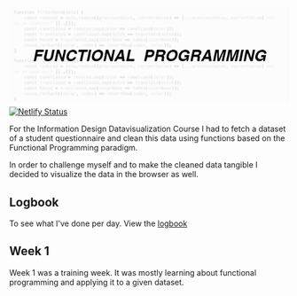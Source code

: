 ![Functional Programming](logbook/fp-logo.png)
[![Netlify Status](https://api.netlify.com/api/v1/badges/627f3f55-1a4f-4f01-92dc-6b6e5c8a9d78/deploy-status)](https://app.netlify.com/sites/reverent-northcutt-3fd2c3/deploys)

For the Information Design Datavisualization Course I had to fetch a dataset of a student questionnaire and clean this data using functions based on the Functional Programming paradigm.

In order to challenge myself and to make the cleaned data tangible I decided to visualize the data in the browser as well.

## Logbook
To see what I've done per day. View the [logbook](logbook/readme.md)

## Week 1
Week 1 was a training week. It was mostly learning about functional programming and applying it to a given dataset.
